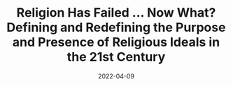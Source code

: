 ---
title: "Religion Has Failed ... Now What? Defining and Redefining the Purpose and Presence of Religious Ideals in the 21st Century"
collection: publications
category: conferences
permalink: /publication/2022-04-09-religion-has-failed
excerpt: ''
date: 2022-04-09
venue: '2022 Midwest Undergraduate Philosophy Conference'
slidesurl: #'http://academicpages.github.io/files/slides1.pdf'
paperurl: '/files/MUPC22.pdf'
# citation: ''
---